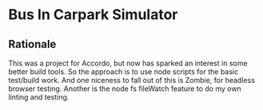 # Bus In Carpark Simulator

## Rationale

This was a project for Accordo, but now has sparked an interest in some better build tools.
So the approach is to use node scripts for the basic test/build work.
And one niceness to fall out of this is Zombie, for headless browser testing.
Another is the node fs fileWatch feature to do my own linting and testing.


